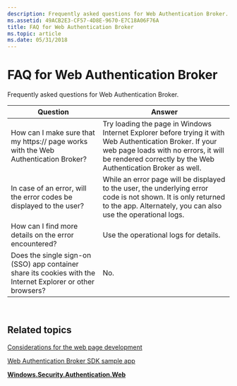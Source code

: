 ```yaml
---
description: Frequently asked questions for Web Authentication Broker.
ms.assetid: 49ACB2E3-CF57-4D8E-9670-E7C18A06F76A
title: FAQ for Web Authentication Broker
ms.topic: article
ms.date: 05/31/2018
---
```


# FAQ for Web Authentication Broker

Frequently asked questions for Web Authentication Broker.



| Question                                                                                                    | Answer                                                                                                                                                                                                            |
|-------------------------------------------------------------------------------------------------------------|-------------------------------------------------------------------------------------------------------------------------------------------------------------------------------------------------------------------|
| How can I make sure that my https:// page works with the Web Authentication Broker?                         | Try loading the page in Windows Internet Explorer before trying it with Web Authentication Broker. If your web page loads with no errors, it will be rendered correctly by the Web Authentication Broker as well. |
| In case of an error, will the error codes be displayed to the user?                                         | While an error page will be displayed to the user, the underlying error code is not shown. It is only returned to the app. Alternately, you can also use the operational logs.                                    |
| How can I find more details on the error encountered?                                                       | Use the operational logs for details.                                                                                                                                                                             |
| Does the single sign-on (SSO) app container share its cookies with the Internet Explorer or other browsers? | No.                                                                                                                                                                                                               |



 

## Related topics

<dl> <dt>

[Considerations for the web page development](considerations-for-the-web-page-development.md)
</dt> <dt>

[Web Authentication Broker SDK sample app](https://github.com/microsoft/Windows-universal-samples/tree/master/Samples/WebAuthenticationBroker)
</dt> <dt>

[**Windows.Security.Authentication.Web**](/uwp/api/Windows.Security.Authentication.Web)
</dt> </dl>

 

 
